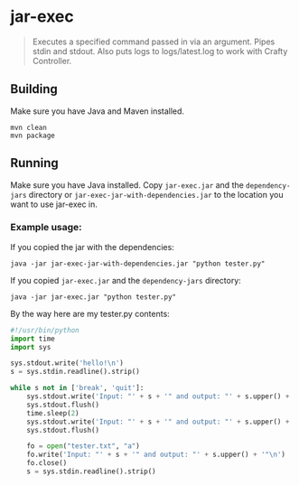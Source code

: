 # jar-exec
> Executes a specified command passed in via an argument. Pipes stdin and stdout. Also puts logs to logs/latest.log to work with Crafty Controller. 

## Building
Make sure you have Java and Maven installed.
```shell
mvn clean
mvn package
```

## Running
Make sure you have Java installed. Copy `jar-exec.jar` and the `dependency-jars` directory or
`jar-exec-jar-with-dependencies.jar` to the location you want to use jar-exec in.

### Example usage:
If you copied the jar with the dependencies:
```shell
java -jar jar-exec-jar-with-dependencies.jar "python tester.py"
```
If you copied `jar-exec.jar` and the `dependency-jars` directory:
```shell
java -jar jar-exec.jar "python tester.py"
```
By the way here are my tester.py contents:
```py
#!/usr/bin/python
import time
import sys

sys.stdout.write('hello!\n')
s = sys.stdin.readline().strip()

while s not in ['break', 'quit']:
    sys.stdout.write('Input: "' + s + '" and output: "' + s.upper() + '"\n')
    sys.stdout.flush()
    time.sleep(2)
    sys.stdout.write('Input: "' + s + '" and output: "' + s.upper() + '"\n')
    sys.stdout.flush()

    fo = open("tester.txt", "a")
    fo.write('Input: "' + s + '" and output: "' + s.upper() + '"\n')
    fo.close()
    s = sys.stdin.readline().strip()
```
